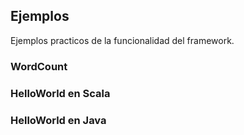 ## Ejemplos

Ejemplos practicos de la funcionalidad del framework.


### WordCount



### HelloWorld en Scala

### HelloWorld en Java

